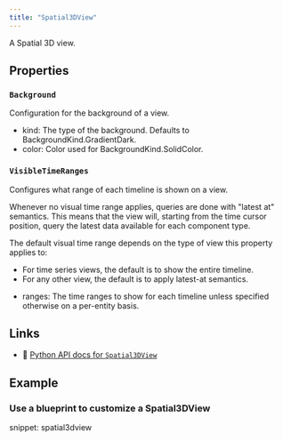 ```yaml
---
title: "Spatial3DView"
---
```


A Spatial 3D view.

## Properties

### `Background`
Configuration for the background of a view.

* kind: The type of the background. Defaults to BackgroundKind.GradientDark.
* color: Color used for BackgroundKind.SolidColor.
### `VisibleTimeRanges`
Configures what range of each timeline is shown on a view.

Whenever no visual time range applies, queries are done with "latest at" semantics.
This means that the view will, starting from the time cursor position,
query the latest data available for each component type.

The default visual time range depends on the type of view this property applies to:
- For time series views, the default is to show the entire timeline.
- For any other view, the default is to apply latest-at semantics.

* ranges: The time ranges to show for each timeline unless specified otherwise on a per-entity basis.

## Links
 * 🐍 [Python API docs for `Spatial3DView`](https://ref.rerun.io/docs/python/stable/common/blueprint_views#rerun.blueprint.views.Spatial3DView)

## Example

### Use a blueprint to customize a Spatial3DView

snippet: spatial3dview

